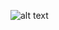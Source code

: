 ![alt text]([http://url/to/img.png](https://github.com/ahmed-yasser66/sourceControl-task1/blob/main/Screenshot%202025-06-01%20123306.png))
